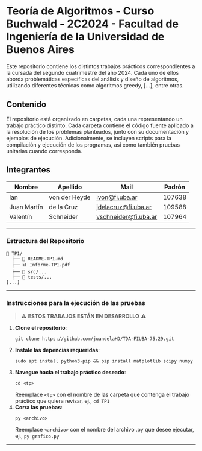 # Teoría de Algoritmos - Curso Buchwald - 2C2024 - Facultad de Ingeniería de la Universidad de Buenos Aires

Este repositorio contiene los distintos trabajos prácticos correspondientes a la cursada del segundo cuatrimestre del año 2024. Cada uno de ellos aborda problemáticas específicas del análisis y diseño de algoritmos, utilizando diferentes técnicas como algoritmos greedy, [...], entre otras.

## Contenido
El repositorio está organizado en carpetas, cada una representando un trabajo práctico distinto. Cada carpeta contiene el código fuente aplicado a la resolución de los problemas planteados, junto con su documentación y ejemplos de ejecución. Adicionalmente, se incluyen scripts para la compilación y ejecución de los programas, así como también pruebas unitarias cuando corresponda.

## Integrantes
| Nombre | Apellido | Mail | Padrón |
| ------ | -------- | ------ | ------ |
| Ian  | von der Heyde | ivon@fi.uba.ar | 107638 |
| Juan Martín | de la Cruz | jdelacruz@fi.uba.ar | 109588 |
| Valentín | Schneider | vschneider@fi.uba.ar | 107964 |

-----------------
### Estructura del Repositorio
```
📁 TP1/ 
  ├── 📄 README-TP1.md
  ├── 📊 Informe-TP1.pdf
  ├── 📂 src/... 
  ├── 📂 tests/...
[...]
```

-----------------
### Instrucciones para la ejecución de las pruebas

> ⚠️ **ESTOS TRABAJOS ESTÁN EN DESARROLLO** ⚠️

1. **Clone el repositorio**:
   ```
   git clone https://github.com/juandelaHD/TDA-FIUBA-75.29.git
   ```
2. **Instale las depencias requeridas**:
   ```
   sudo apt install python3-pip && pip install matplotlib scipy numpy
   ```
3. **Navegue hacia el trabajo práctico deseado**:
   ```
   cd <tp>
   ```
   Reemplace `<tp>` con el nombre de las carpeta que contenga el trabajo práctico que quiera revisar, ej., `cd TP1`
4. **Corra las pruebas**:
   ```
   py <archivo>
   ```
   Reemplace `<archivo>` con el nombre del archivo .py que desee ejecutar, ej., `py grafico.py`
-----------------

